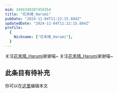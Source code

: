 ```yaml
---
mid: 3494349287459354
title: "花禾晴_Harumi"
pubDate: "2024-11-04T11:22:15.884Z"
updatedDate: "2024-11-04T11:22:15.884Z"
profile:
  {
    Nickname: ["花禾晴_Harumi"],
  }
---
```


关注[花禾晴_Harumi](https://space.bilibili.com/3494349287459354)谢谢喵~ 关注[花禾晴_Harumi](https://space.bilibili.com/3494349287459354)谢谢喵~

## 此条目有待补充
你可以在[这里](https://github.com/Yuhanawa/VTuber.ICU/edit/master/src/content/v/花禾晴_Harumi/index.md)编辑本文
